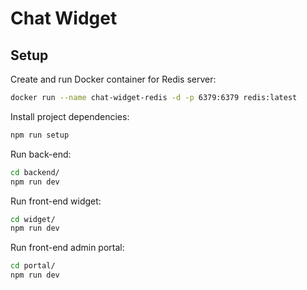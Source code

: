 # Chat Widget

## Setup
Create and run Docker container for Redis server:
```bash
docker run --name chat-widget-redis -d -p 6379:6379 redis:latest
```

Install project dependencies:
```bash
npm run setup
```

Run back-end:
```bash
cd backend/
npm run dev
```

Run front-end widget:
```bash
cd widget/
npm run dev
```

Run front-end admin portal:
```bash
cd portal/
npm run dev
```